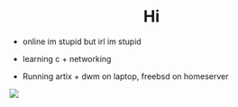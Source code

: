 <h1 align="center">Hi </h1>

- online im stupid but irl im stupid
 
- learning c + networking

- Running artix + dwm on laptop, freebsd on homeserver

</p>



<img src="https://count.getloli.com/@fruitsaladchan" name="fruitsaladchan" theme="rule34" padding="7" offset="0" align="center" scale="1" pixelated="1" darkmode="auto" />
